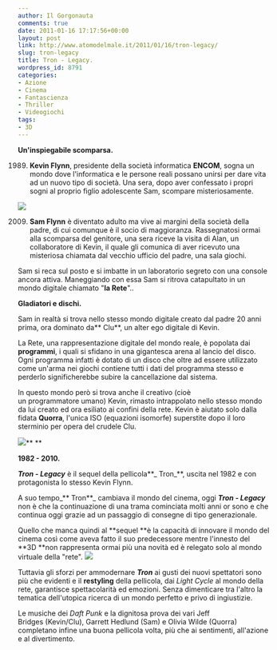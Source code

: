 ```yaml
---
author: Il Gorgonauta
comments: true
date: 2011-01-16 17:17:56+00:00
layout: post
link: http://www.atomodelmale.it/2011/01/16/tron-legacy/
slug: tron-legacy
title: Tron - Legacy.
wordpress_id: 8791
categories:
- Azione
- Cinema
- Fantascienza
- Thriller
- Videogiochi
tags:
- 3D
---
```


**Un'inspiegabile scomparsa.**

1989. **Kevin Flynn**, presidente della società informatica **ENCOM**, sogna un mondo dove l'informatica e le persone reali possano unirsi per dare vita ad un nuovo tipo di società. Una sera, dopo aver confessato i propri sogni al proprio figlio adolescente Sam, scompare misteriosamente.


[![](http://www.atomodelmale.it/wp-content/uploads/2011/01/Tron-legacy-300x160.jpg)](http://www.atomodelmale.it/wp-content/uploads/2011/01/Tron-legacy.jpg)


2009. **Sam Flynn** è diventato adulto ma vive ai margini della società della padre, di cui comunque è il socio di maggioranza. Rassegnatosi ormai alla scomparsa del genitore, una sera riceve la visita di Alan, un collaboratore di Kevin, il quale gli comunica di aver ricevuto una misteriosa chiamata dal vecchio ufficio del padre, una sala giochi.

Sam si reca sul posto e si imbatte in un laboratorio segreto con una console ancora attiva. Maneggiando con essa Sam si ritrova catapultato in un mondo digitale chiamato "**la Rete**"..

**Gladiatori e dischi.**

Sam in realtà si trova nello stesso mondo digitale creato dal padre 20 anni prima, ora dominato da** Clu**, un alter ego digitale di Kevin.<!-- more -->



La Rete, una rappresentazione digitale del mondo reale, è popolata dai **programmi**, i quali si sfidano in una gigantesca arena al lancio del disco. Ogni programma infatti è dotato di un disco che oltre ad essere utilizzato come un'arma nei giochi contiene tutti i dati del programma stesso e perderlo significherebbe subire la cancellazione dal sistema.

In questo mondo però si trova anche il creativo (cioè un programmatore umano) Kevin, rimasto intrappolato nello stesso mondo da lui creato ed ora esiliato ai confini della rete. Kevin è aiutato solo dalla fidata **Quorra**, l'unica ISO (equazioni isomorfe) superstite dopo il loro sterminio per opera del crudele Clu.


[![](http://www.atomodelmale.it/wp-content/uploads/2011/01/Tron-legacy-2-300x151.jpg)](http://www.atomodelmale.it/wp-content/uploads/2011/01/Tron-legacy-2.jpg)** **




**1982 - 2010.**


_**Tron - Legacy**_ è il sequel della pellicola**_ Tron_**, uscita nel 1982 e con protagonista lo stesso Kevin Flynn.

A suo tempo_** Tron**_ cambiava il mondo del cinema, oggi _**Tron - Legacy**_ non è che la continuazione di una trama cominciata molti anni or sono e che continua oggi grazie ad un passaggio di consegne di tipo generazionale.

Quello che manca quindi al **sequel **è la capacità di innovare il mondo del cinema così come aveva fatto il suo predecessore mentre l'innesto del **3D **non rappresenta ormai più una novità ed è relegato solo al mondo virtuale della "rete". [![](http://www.atomodelmale.it/wp-content/uploads/2011/01/Tron-Light-Cycle-1982-300x225.jpg)](http://www.atomodelmale.it/wp-content/uploads/2011/01/Tron-Light-Cycle-1982.jpg)

Tuttavia gli sforzi per ammodernare _**Tron**_ ai gusti dei nuovi spettatori sono più che evidenti e il **restyling** della pellicola, dai _Light Cycle_ al mondo della rete, garantisce spettacolarità ed emozioni. Senza dimenticare tra l'altro la tematica dell'utopica ricerca di un mondo perfetto e privo di ingiustizie.

Le musiche dei _Daft Punk_ e la dignitosa prova dei vari Jeff Bridges (Kevin/Clu), Garrett Hedlund (Sam) e Olivia Wilde (Quorra) completano infine una buona pellicola volta, più che ai sentimenti, all'azione e al divertimento.
